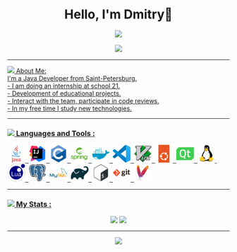 <h1 align='center'>
Hello, I'm Dmitry👋</h1>
<p align='center'>  
  <img src="https://media.giphy.com/media/JHliQh4MRn1Vcoo7pW/giphy.gif" width="230"/>
</div>

 <p align='center'>
    <a href="https://t.me/Strategy_0">
       <img src="https://img.shields.io/badge/Telegram-2CA5E0?style=for-the-badge&logo=telegram&logoColor=white"/>
</div>
      
---

<div style="text-align: left;">
  <img src="https://cdn-icons-png.flaticon.com/512/7512/7512521.png" width="20"> About Me:<br>I'm a Java Developer from Saint-Petersburg.<br>- I am doing an internship at school 21.<br>- Development of educational projects.<br>- Interact with the team, participate in code reviews.<br>- In my free time I study new technologies.</p>
  
---

### <img src="https://images.emojiterra.com/google/noto-emoji/unicode-15.1/color/512px/1f6e0.png" width="18"> Languages and Tools :
<div>
  <img src="https://github.com/devicons/devicon/blob/master/icons/java/java-original-wordmark.svg" title="Java" alt="Java" width="40" height="40"/>&nbsp;
  <img src="https://github.com/devicons/devicon/blob/master/icons/intellij/intellij-original.svg" title="Intellij" alt="Intellij" width="40" height="40"/>&nbsp;
  <img src="https://github.com/devicons/devicon/blob/master/icons/c/c-original.svg" title="C" alt="C" width="40" height="40"/>&nbsp;
  <img src="https://github.com/devicons/devicon/blob/master/icons/spring/spring-original-wordmark.svg" title="Spring" alt="Spring" width="40" height="40"/>&nbsp;
  <img src="https://github.com/devicons/devicon/blob/master/icons/docker/docker-plain.svg" title="Docker" alt="Docker" width="40" height="40"/>&nbsp;
  <img src="https://github.com/devicons/devicon/blob/master/icons/vscode/vscode-original.svg" title="Vscode" alt="Vscode" width="40" height="40"/>&nbsp;
  <img src="https://github.com/devicons/devicon/blob/master/icons/vim/vim-original.svg" title="Vim" alt="Vim" width="40" height="40"/>&nbsp;
  <img src="https://github.com/devicons/devicon/blob/master/icons/ubuntu/ubuntu-original.svg"  title="Ubuntu" alt="Ubuntu" width="40" height="40"/>&nbsp;
  <img src="https://github.com/devicons/devicon/blob/master/icons/qt/qt-original.svg" title="Qt" alt="Qt" width="40" height="40"/>&nbsp;
  <img src="https://github.com/devicons/devicon/blob/master/icons/linux/linux-original.svg" title="Linux" alt="Linux" width="40" height="40"/>&nbsp;
  <img src="https://github.com/devicons/devicon/blob/master/icons/lua/lua-original.svg" title="Lua" alt="Lua" width="40" height="40"/>&nbsp;
  <img src="https://github.com/devicons/devicon/blob/master/icons/postgresql/postgresql-original.svg" title="Postgresql" alt="Postgresql" width="40" height="40"/>&nbsp;
  <img src="https://github.com/devicons/devicon/blob/master/icons/mysql/mysql-original-wordmark.svg" title="MySQL"  alt="MySQL" width="40" height="40"/>&nbsp;
  <img src="https://github.com/devicons/devicon/blob/master/icons/gradle/gradle-original.svg" title="Gradle" alt="Gradle" width="40" height="40"/>&nbsp;
  <img src="https://github.com/devicons/devicon/blob/master/icons/bash/bash-original.svg" title="Bash" alt="Bash" width="40" height="40"/>&nbsp;
  <img src="https://github.com/devicons/devicon/blob/master/icons/git/git-original-wordmark.svg" title="Git" **alt="Git" width="40" height="40"/>&nbsp;
  <img src="https://github.com/devicons/devicon/blob/master/icons/maven/maven-original.svg" title="Maven" **alt="Maven" width="40" height="40"/>
</div>

---

### <img src="https://flomaster.top/uploads/posts/2023-10/thumbs/1697250776_flomaster-top-p-ogon-risunok-instagram-50.png" width="20"> My Stats :
<p align='center'>
   <a href="https://github-readme-stats.vercel.app/api?username=StrategEqu&show_icons=true&count_private=true&theme=vision-friendly-dark">
       <img height=150 src="https://github-readme-stats.vercel.app/api?username=StrategEqu&show_icons=true&count_private=true&theme=vision-friendly-dark"/></a>
   <a href="https://github.com/StrategEqu/github-readme-stats&theme=vision-friendly-dark">
       <img height=150 src="https://github-readme-stats.vercel.app/api/top-langs/?username=StrategEqu&layout=compact&theme=vision-friendly-dark"/></a>
</p>
      
---

<div id="header" align="center">
  <img src="https://media.giphy.com/media/DsDtZSnCC3PZL3lbbW/giphy.gif"/>
</div>
